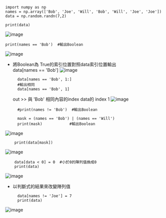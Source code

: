 
    import numpy as np
    names = np.array(['Bob', 'Joe', 'Will', 'Bob', 'Will', 'Joe', 'Joe'])
    data = np.random.randn(7,2)

    print(data)
![image](https://user-images.githubusercontent.com/112489587/208304836-164a105b-29c0-40a5-ba23-145bd0fe6808.png)

    print(names == 'Bob')  #輸出Boolean
    
![image](https://user-images.githubusercontent.com/112489587/208304818-f525158a-53c5-4be6-9bcb-26ac1cfda4bd.png)


* 將Boolean為 True的索引位置對照data索引位置輸出   
        data[names == 'Bob']
![image](https://user-images.githubusercontent.com/112489587/208304914-0643e682-8a92-4cce-acd2-ce368e3cfce2.png)


        data[names == 'Bob', 1:]
        #輸出相同
        data[names == 'Bob', 1]
   out >> 與 'Bob' 相同內容的index data的 index 1
![image](https://user-images.githubusercontent.com/112489587/208305715-0af0cce7-ef02-434b-a208-4e1fb3238422.png)

   
        #print(names != 'Bob')  #輸出Boolean
   
        mask = (names == 'Bob') | (names == 'Will')
        print(mask)            #輸出Boolean
  
![image](https://user-images.githubusercontent.com/112489587/208305244-60b7d4e6-d223-474a-8104-1140ee6c6022.png)


        print(data[mask])

![image](https://user-images.githubusercontent.com/112489587/208305206-58d1c9ad-3664-403e-a87f-cf922f84caf2.png)

        data[data < 0] = 0  #小於0的陣列值換成0
        print(data)

![image](https://user-images.githubusercontent.com/112489587/208305080-fe07322f-7164-4dde-a5f0-023fbd632946.png)

* 以判斷式的結果來改變陣列值     
    
        data[names != 'Joe'] = 7
        print(data)

![image](https://user-images.githubusercontent.com/112489587/208305055-6ec69d13-d4a0-4ec3-a18c-63ba4a9fc87a.png)
